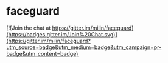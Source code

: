# faceguard

[![Join the chat at https://gitter.im/milin/faceguard](https://badges.gitter.im/Join%20Chat.svg)](https://gitter.im/milin/faceguard?utm_source=badge&utm_medium=badge&utm_campaign=pr-badge&utm_content=badge)

